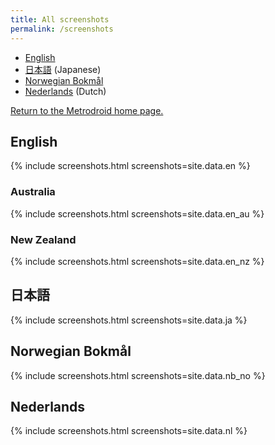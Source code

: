 ```yaml
---
title: All screenshots
permalink: /screenshots
---
```


* [English](#english)
* [日本語](#日本語) (Japanese)
* [Norwegian Bokmål](#norwegian-bokmål)
* [Nederlands](#nederlands) (Dutch)

[Return to the Metrodroid home page.](https://micolous.github.io/metrodroid/)

## English

{% include screenshots.html screenshots=site.data.en %}

### Australia

{% include screenshots.html screenshots=site.data.en_au %}

### New Zealand

{% include screenshots.html screenshots=site.data.en_nz %}

## 日本語

{% include screenshots.html screenshots=site.data.ja %}

## Norwegian Bokmål

{% include screenshots.html screenshots=site.data.nb_no %}

## Nederlands

{% include screenshots.html screenshots=site.data.nl %}


